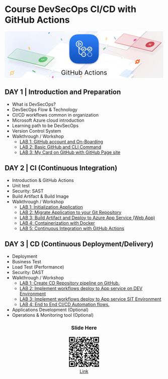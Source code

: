 # Course DevSecOps CI/CD with GitHub Actions

<img src="./img/image-20230222-043933.png">

## DAY 1 | Introduction and Preparation

- What is DevSecOps?
- DevSecOps Flow & Technology
- CI/CD workflows common in organization
- Microsoft Azure cloud introduction
- Learning path to be DevSecOps
- Version Control System
- Walkthrough / Workshop
    - [LAB 1: GitHub account and On-Boarding](./DayI/lab1.md)
    - [LAB 2: Basic GitHub and CLI Command](./DayI/lab2.md)
    - [LAB 3: My Card on GitHub with GitHub Page site](./DayI/lab3.md)

## DAY 2 | CI (Continuous Integration)

- Introduction & GitHub Actions
- Unit test
- Security: SAST
- Build Artifact & Build Image
- Walkthrough / Workshop
    - [LAB 1: Initialization Application](./DayII/lab1.md)
    - [LAB 2: Migrate Application to your Git Repository](./DayII/lab2.md)
    - [LAB 3: Build Artifact and Deploy to Azure App Service (Web App)](./DayII/lab3.md)
    - [LAB 4: Containerization with Docker](./DayII/lab4.md)
    - [LAB 5: Continuous Integration with GitHub Actions](./DayII/lab5.md)

## DAY 3 | CD (Continuous Deployment/Delivery)

- Deployment
- Business Test
- Load Test (Performance)
- Security: DAST
- Walkthrough / Workshop
    - [LAB 1: Create CD Repository pipeline on GitHub.](./DayIII/lab1.md)
    - [LAB 2: Implement workflows deploy to App service on DEV Environment](./DayIII/lab2.md)
    - [LAB 3: Implement workflows deploy to App service SIT Environment](./DayIII/lab3.md)
    - [LAB 4: End to End CI/CD Automation flows.](./DayIII/lab4.md)
- Applications Development (Optional)
- Operations & Monitoring tool (Optional)


<div align=center>
<h3>Slide Here</h3>
<img src="./img/qr.png" width="100px"><br>
<a href="https://docs.google.com/presentation/d/1w8ye1A74zOobaajLnbIIo6wXPiSZhoFXuTUQbptFxFc/edit?usp=sharing">Link</a>
</div>